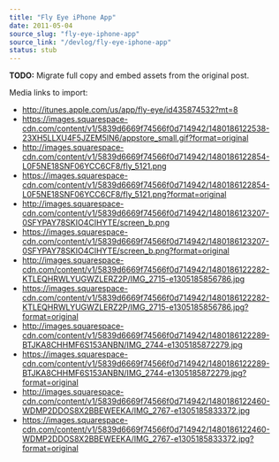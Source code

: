 ```yaml
---
title: "Fly Eye iPhone App"
date: 2011-05-04
source_slug: "fly-eye-iphone-app"
source_link: "/devlog/fly-eye-iphone-app"
status: stub
---
```

**TODO:** Migrate full copy and embed assets from the original post.

Media links to import:
- http://itunes.apple.com/us/app/fly-eye/id435874532?mt=8
- https://images.squarespace-cdn.com/content/v1/5839d6669f74566f0d714942/1480186122538-23XH5LLXU4F5JZEM5IN6/appstore_small.gif?format=original
- http://images.squarespace-cdn.com/content/v1/5839d6669f74566f0d714942/1480186122854-L0F5NE18SNF06YCC6CF8/fly_5121.png
- https://images.squarespace-cdn.com/content/v1/5839d6669f74566f0d714942/1480186122854-L0F5NE18SNF06YCC6CF8/fly_5121.png?format=original
- http://images.squarespace-cdn.com/content/v1/5839d6669f74566f0d714942/1480186123207-0SFYPAY78SKIO4CIHYTE/screen_b.png
- https://images.squarespace-cdn.com/content/v1/5839d6669f74566f0d714942/1480186123207-0SFYPAY78SKIO4CIHYTE/screen_b.png?format=original
- http://images.squarespace-cdn.com/content/v1/5839d6669f74566f0d714942/1480186122282-KTLEQHRWLYUGWZLERZ2P/IMG_2715-e1305185856786.jpg
- https://images.squarespace-cdn.com/content/v1/5839d6669f74566f0d714942/1480186122282-KTLEQHRWLYUGWZLERZ2P/IMG_2715-e1305185856786.jpg?format=original
- http://images.squarespace-cdn.com/content/v1/5839d6669f74566f0d714942/1480186122289-BTJKA8CHHMF6S153ANBN/IMG_2744-e1305185872279.jpg
- https://images.squarespace-cdn.com/content/v1/5839d6669f74566f0d714942/1480186122289-BTJKA8CHHMF6S153ANBN/IMG_2744-e1305185872279.jpg?format=original
- http://images.squarespace-cdn.com/content/v1/5839d6669f74566f0d714942/1480186122460-WDMP2DDOS8X2BBEWEEKA/IMG_2767-e1305185833372.jpg
- https://images.squarespace-cdn.com/content/v1/5839d6669f74566f0d714942/1480186122460-WDMP2DDOS8X2BBEWEEKA/IMG_2767-e1305185833372.jpg?format=original
